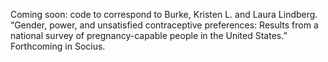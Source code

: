 Coming soon: code to correspond to Burke, Kristen L. and Laura Lindberg. “Gender, power, and unsatisfied contraceptive preferences: Results from a national survey of pregnancy-capable people in the United States.” Forthcoming in Socius.
